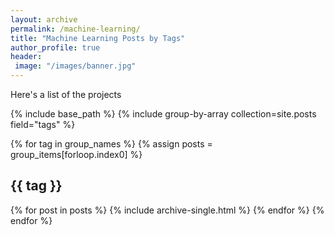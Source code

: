 ```yaml
---
layout: archive
permalink: /machine-learning/
title: "Machine Learning Posts by Tags"
author_profile: true
header: 
 image: "/images/banner.jpg"
---
```


Here's a list of the projects

{% include base_path %}
{% include group-by-array collection=site.posts field="tags" %}

{% for tag in group_names %}
  {% assign posts = group_items[forloop.index0] %}
  <h2 id="{{ tag | slugify }}" class="archive__subtitle">{{ tag }}</h2>
  {% for post in posts %}
    {% include archive-single.html %}
  {% endfor %}
{% endfor %}